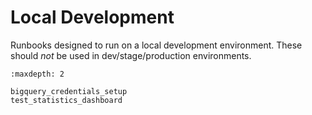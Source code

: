 # Local Development

Runbooks designed to run on a local development environment.
These should *not* be used in dev/stage/production environments.

```{toctree}
:maxdepth: 2

bigquery_credentials_setup
test_statistics_dashboard
```
